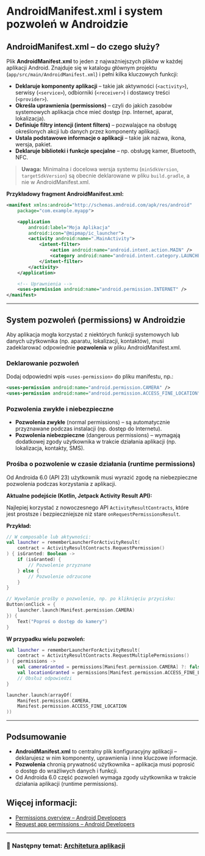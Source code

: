 # AndroidManifest.xml i system pozwoleń w Androidzie

## AndroidManifest.xml – do czego służy?

Plik **AndroidManifest.xml** to jeden z najważniejszych plików w każdej aplikacji Android. Znajduje się w katalogu głównym projektu (`app/src/main/AndroidManifest.xml`) i pełni kilka kluczowych funkcji:

- **Deklaruje komponenty aplikacji** – takie jak aktywności (`<activity>`), serwisy (`<service>`), odbiorniki (`<receiver>`) i dostawcy treści (`<provider>`).
- **Określa uprawnienia (permissions)** – czyli do jakich zasobów systemowych aplikacja chce mieć dostęp (np. Internet, aparat, lokalizacja).
- **Definiuje filtry intencji (intent filters)** – pozwalające na obsługę określonych akcji lub danych przez komponenty aplikacji.
- **Ustala podstawowe informacje o aplikacji** – takie jak nazwa, ikona, wersja, pakiet.
- **Deklaruje biblioteki i funkcje specjalne** – np. obsługę kamer, Bluetooth, NFC.

> **Uwaga:** Minimalna i docelowa wersja systemu (`minSdkVersion`, `targetSdkVersion`) są obecnie deklarowane w pliku `build.gradle`, a nie w AndroidManifest.xml.

**Przykładowy fragment AndroidManifest.xml:**
```xml
<manifest xmlns:android="http://schemas.android.com/apk/res/android"
    package="com.example.myapp">

    <application
        android:label="Moja Aplikacja"
        android:icon="@mipmap/ic_launcher">
        <activity android:name=".MainActivity">
            <intent-filter>
                <action android:name="android.intent.action.MAIN" />
                <category android:name="android.intent.category.LAUNCHER" />
            </intent-filter>
        </activity>
    </application>

    <!-- Uprawnienia -->
    <uses-permission android:name="android.permission.INTERNET" />
</manifest>
```

---

## System pozwoleń (permissions) w Androidzie

Aby aplikacja mogła korzystać z niektórych funkcji systemowych lub danych użytkownika (np. aparatu, lokalizacji, kontaktów), musi zadeklarować odpowiednie **pozwolenia** w pliku AndroidManifest.xml.

### Deklarowanie pozwoleń

Dodaj odpowiedni wpis `<uses-permission>` do pliku manifestu, np.:
```xml
<uses-permission android:name="android.permission.CAMERA" />
<uses-permission android:name="android.permission.ACCESS_FINE_LOCATION" />
```

### Pozwolenia zwykłe i niebezpieczne

- **Pozwolenia zwykłe** (normal permissions) – są automatycznie przyznawane podczas instalacji (np. dostęp do Internetu).
- **Pozwolenia niebezpieczne** (dangerous permissions) – wymagają dodatkowej zgody użytkownika w trakcie działania aplikacji (np. lokalizacja, kontakty, SMS).

### Prośba o pozwolenie w czasie działania (runtime permissions)

Od Androida 6.0 (API 23) użytkownik musi wyrazić zgodę na niebezpieczne pozwolenia podczas korzystania z aplikacji.

**Aktualne podejście (Kotlin, Jetpack Activity Result API):**

Najlepiej korzystać z nowoczesnego API `ActivityResultContracts`, które jest prostsze i bezpieczniejsze niż stare `onRequestPermissionsResult`.

**Przykład:**
```kotlin
// W composable lub aktywności:
val launcher = rememberLauncherForActivityResult(
    contract = ActivityResultContracts.RequestPermission()
) { isGranted: Boolean ->
    if (isGranted) {
        // Pozwolenie przyznane
    } else {
        // Pozwolenie odrzucone
    }
}

// Wywołanie prośby o pozwolenie, np. po kliknięciu przycisku:
Button(onClick = {
    launcher.launch(Manifest.permission.CAMERA)
}) {
    Text("Poproś o dostęp do kamery")
}
```

**W przypadku wielu pozwoleń:**
```kotlin
val launcher = rememberLauncherForActivityResult(
    contract = ActivityResultContracts.RequestMultiplePermissions()
) { permissions ->
    val cameraGranted = permissions[Manifest.permission.CAMERA] ?: false
    val locationGranted = permissions[Manifest.permission.ACCESS_FINE_LOCATION] ?: false
    // Obsłuż odpowiedzi
}

launcher.launch(arrayOf(
    Manifest.permission.CAMERA,
    Manifest.permission.ACCESS_FINE_LOCATION
))
```


---

## Podsumowanie

- **AndroidManifest.xml** to centralny plik konfiguracyjny aplikacji – deklarujesz w nim komponenty, uprawnienia i inne kluczowe informacje.
- **Pozwolenia** chronią prywatność użytkownika – aplikacja musi poprosić o dostęp do wrażliwych danych i funkcji.
- Od Androida 6.0 część pozwoleń wymaga zgody użytkownika w trakcie działania aplikacji (runtime permissions).



## Więcej informacji:
- [Permissions overview – Android Developers](https://developer.android.com/guide/topics/permissions/overview)
- [Request app permissions – Android Developers](https://developer.android.com/training/permissions/requesting)
---
### 🧭 **Następny temat:** [Architetura aplikacji](https://github.com/MarcinRod/AndroidLecture2025/blob/main/09%20Architektura%20aplikacji.md)